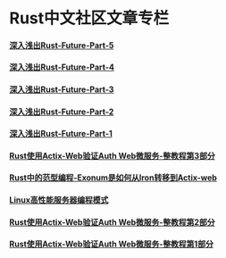 # Rust中文社区文章专栏

#### [深入浅出Rust-Future-Part-5](/read/rust/2018/深入浅出Rust-Future-Part-5.html)

#### [深入浅出Rust-Future-Part-4](/read/rust/2018/深入浅出Rust-Future-Part-4.html)

#### [深入浅出Rust-Future-Part-3](/read/rust/2018/深入浅出Rust-Future-Part-3.html)

#### [深入浅出Rust-Future-Part-2](/read/rust/2018/深入浅出Rust-Future-Part-2.html)

#### [深入浅出Rust-Future-Part-1](/read/rust/2018/深入浅出Rust-Future-Part-1.html)

#### [Rust使用Actix-Web验证Auth Web微服务-整教程第3部分](/read/rust/2018/rust-use-actix-web-build-auth-micao-serive-3.html)

#### [Rust中的范型编程-Exonum是如何从Iron转移到Actix-web](/read/rust/2018/Rust中的范型编程-Exonum是如何从Iron转移到Actix-web.html)

#### [Linux高性能服务器编程模式](/read/rust/2018/Linux高性能服务器编程模式.html)

#### [Rust使用Actix-Web验证Auth Web微服务-整教程第2部分](/read/rust/2018/rust-use-actix-web-build-auth-micao-serive-2.html)

#### [Rust使用Actix-Web验证Auth Web微服务-整教程第1部分](/read/rust/2018/rust-use-actix-web-build-auth-micao-serive-1.html)